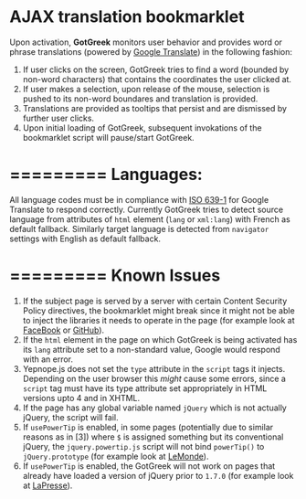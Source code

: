 AJAX translation bookmarklet
=========
Upon activation, __GotGreek__ monitors user behavior and provides word or phrase translations (powered by <a href="https://developers.google.com/translate/">Google Translate</a>) in the following fashion:

1. If user clicks on the screen, GotGreek tries to find a word (bounded by non-word characters) that contains the coordinates the user clicked at.
2. If user makes a selection, upon release of the mouse, selection is pushed to its non-word boundares and translation is provided.
3. Translations are provided as tooltips that persist and are dismissed by further user clicks.
3. Upon initial loading of GotGreek, subsequent invokations of the bookmarklet script will pause/start GotGreek.

=========
Languages:
=========
All language codes must be in compliance with [ISO 639-1](//en.wikipedia.org/wiki/List_of_ISO_639-1_codes) for Google Translate to respond correctly. Currently GotGreek tries to detect source language from attributes of `html` element (`lang` or `xml:lang`) with French as default fallback. Similarly target language is detected from `navigator` settings with English as default fallback.


=========
Known Issues
=========

1. If the subject page is served by a server with certain Content Security Policy directives, the bookmarklet might break since it might not be able to inject the libraries it needs to operate in the page (for example look at [FaceBook](//www.facebook.com) or [GitHub](//www.github.com)).
2. If the `html` element in the page on which GotGreek is being activated has its `lang` attribute set to a non-standard value, Google would respond with an error.
2. Yepnope.js does not set the `type` attribute in the `script` tags it injects. Depending on the user browser this *might* cause some errors, since a `script` tag must have its type attribute set appropriately in HTML versions upto 4 and in XHTML.
3. If the page has any global variable named `jQuery` which is not actually jQuery, the script will fail.
4. If `usePowerTip` is enabled, in some pages (potentially due to similar reasons as in [3]) where `$` is assigned something but its conventional jQuery, the `jquery.powertip.js` script will not bind `powerTip()` to `jQuery.prototype` (for example look at [LeMonde](http://www.lemonde.fr)).
5. If `usePowerTip` is enabled, the GotGreek will not work on pages that already have loaded a version of jQuery prior to `1.7.0` (for example look at [LaPresse](http://www.lapresse.ca)).

